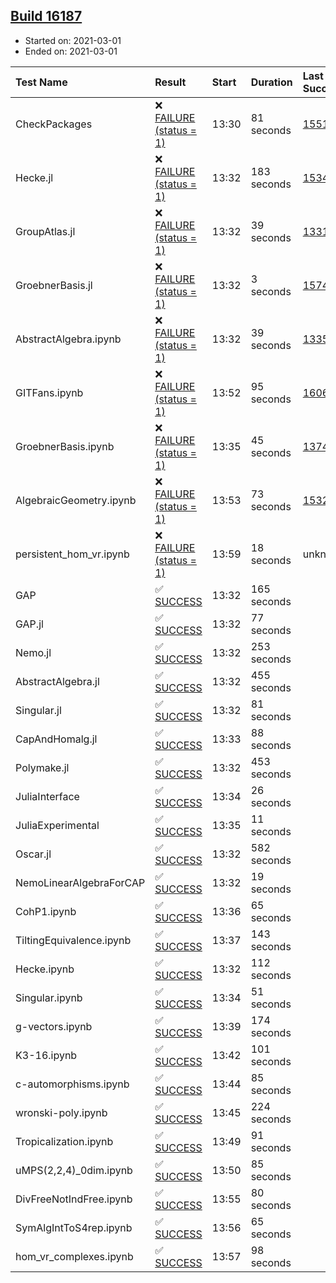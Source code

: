 ## [Build 16187](https://oscarci.mathematik.uni-kl.de/job/oscar/16187/)

* Started on: 2021-03-01
* Ended on: 2021-03-01

| Test Name    | Result | Start | Duration | Last Success | First Failure |
|:-------------|:-------|:------|:---------|:-------------|:--------------|
| CheckPackages | ❌ [FAILURE (status = 1)](https://oscarci.mathematik.uni-kl.de/job/oscar/16187/artifact/logs/build-16187/CheckPackages.log) | 13:30 | 81 seconds | [15514](https://oscarci.mathematik.uni-kl.de/job/oscar/15514/) | [15515](https://oscarci.mathematik.uni-kl.de/job/oscar/15515/) |
| Hecke.jl | ❌ [FAILURE (status = 1)](https://oscarci.mathematik.uni-kl.de/job/oscar/16187/artifact/logs/build-16187/Hecke.jl.log) | 13:32 | 183 seconds | [15344](https://oscarci.mathematik.uni-kl.de/job/oscar/15344/) | [15348](https://oscarci.mathematik.uni-kl.de/job/oscar/15348/) |
| GroupAtlas.jl | ❌ [FAILURE (status = 1)](https://oscarci.mathematik.uni-kl.de/job/oscar/16187/artifact/logs/build-16187/GroupAtlas.jl.log) | 13:32 | 39 seconds | [13311](https://oscarci.mathematik.uni-kl.de/job/oscar/13311/) | [13312](https://oscarci.mathematik.uni-kl.de/job/oscar/13312/) |
| GroebnerBasis.jl | ❌ [FAILURE (status = 1)](https://oscarci.mathematik.uni-kl.de/job/oscar/16187/artifact/logs/build-16187/GroebnerBasis.jl.log) | 13:32 | 3 seconds | [15745](https://oscarci.mathematik.uni-kl.de/job/oscar/15745/) | [15746](https://oscarci.mathematik.uni-kl.de/job/oscar/15746/) |
| AbstractAlgebra.ipynb | ❌ [FAILURE (status = 1)](https://oscarci.mathematik.uni-kl.de/job/oscar/16187/artifact/logs/build-16187/AbstractAlgebra.ipynb.log) | 13:32 | 39 seconds | [13355](https://oscarci.mathematik.uni-kl.de/job/oscar/13355/) | [13356](https://oscarci.mathematik.uni-kl.de/job/oscar/13356/) |
| GITFans.ipynb | ❌ [FAILURE (status = 1)](https://oscarci.mathematik.uni-kl.de/job/oscar/16187/artifact/logs/build-16187/GITFans.ipynb.log) | 13:52 | 95 seconds | [16068](https://oscarci.mathematik.uni-kl.de/job/oscar/16068/) | [16069](https://oscarci.mathematik.uni-kl.de/job/oscar/16069/) |
| GroebnerBasis.ipynb | ❌ [FAILURE (status = 1)](https://oscarci.mathematik.uni-kl.de/job/oscar/16187/artifact/logs/build-16187/GroebnerBasis.ipynb.log) | 13:35 | 45 seconds | [13748](https://oscarci.mathematik.uni-kl.de/job/oscar/13748/) | [13749](https://oscarci.mathematik.uni-kl.de/job/oscar/13749/) |
| AlgebraicGeometry.ipynb | ❌ [FAILURE (status = 1)](https://oscarci.mathematik.uni-kl.de/job/oscar/16187/artifact/logs/build-16187/AlgebraicGeometry.ipynb.log) | 13:53 | 73 seconds | [15322](https://oscarci.mathematik.uni-kl.de/job/oscar/15322/) | [15323](https://oscarci.mathematik.uni-kl.de/job/oscar/15323/) |
| persistent_hom_vr.ipynb | ❌ [FAILURE (status = 1)](https://oscarci.mathematik.uni-kl.de/job/oscar/16187/artifact/logs/build-16187/persistent_hom_vr.ipynb.log) | 13:59 | 18 seconds | unknown | unknown |
| GAP | ✅ [SUCCESS](https://oscarci.mathematik.uni-kl.de/job/oscar/16187/artifact/logs/build-16187/GAP.log) | 13:32 | 165 seconds |  |  |
| GAP.jl | ✅ [SUCCESS](https://oscarci.mathematik.uni-kl.de/job/oscar/16187/artifact/logs/build-16187/GAP.jl.log) | 13:32 | 77 seconds |  |  |
| Nemo.jl | ✅ [SUCCESS](https://oscarci.mathematik.uni-kl.de/job/oscar/16187/artifact/logs/build-16187/Nemo.jl.log) | 13:32 | 253 seconds |  |  |
| AbstractAlgebra.jl | ✅ [SUCCESS](https://oscarci.mathematik.uni-kl.de/job/oscar/16187/artifact/logs/build-16187/AbstractAlgebra.jl.log) | 13:32 | 455 seconds |  |  |
| Singular.jl | ✅ [SUCCESS](https://oscarci.mathematik.uni-kl.de/job/oscar/16187/artifact/logs/build-16187/Singular.jl.log) | 13:32 | 81 seconds |  |  |
| CapAndHomalg.jl | ✅ [SUCCESS](https://oscarci.mathematik.uni-kl.de/job/oscar/16187/artifact/logs/build-16187/CapAndHomalg.jl.log) | 13:33 | 88 seconds |  |  |
| Polymake.jl | ✅ [SUCCESS](https://oscarci.mathematik.uni-kl.de/job/oscar/16187/artifact/logs/build-16187/Polymake.jl.log) | 13:32 | 453 seconds |  |  |
| JuliaInterface | ✅ [SUCCESS](https://oscarci.mathematik.uni-kl.de/job/oscar/16187/artifact/logs/build-16187/JuliaInterface.log) | 13:34 | 26 seconds |  |  |
| JuliaExperimental | ✅ [SUCCESS](https://oscarci.mathematik.uni-kl.de/job/oscar/16187/artifact/logs/build-16187/JuliaExperimental.log) | 13:35 | 11 seconds |  |  |
| Oscar.jl | ✅ [SUCCESS](https://oscarci.mathematik.uni-kl.de/job/oscar/16187/artifact/logs/build-16187/Oscar.jl.log) | 13:32 | 582 seconds |  |  |
| NemoLinearAlgebraForCAP | ✅ [SUCCESS](https://oscarci.mathematik.uni-kl.de/job/oscar/16187/artifact/logs/build-16187/NemoLinearAlgebraForCAP.log) | 13:32 | 19 seconds |  |  |
| CohP1.ipynb | ✅ [SUCCESS](https://oscarci.mathematik.uni-kl.de/job/oscar/16187/artifact/logs/build-16187/CohP1.ipynb.log) | 13:36 | 65 seconds |  |  |
| TiltingEquivalence.ipynb | ✅ [SUCCESS](https://oscarci.mathematik.uni-kl.de/job/oscar/16187/artifact/logs/build-16187/TiltingEquivalence.ipynb.log) | 13:37 | 143 seconds |  |  |
| Hecke.ipynb | ✅ [SUCCESS](https://oscarci.mathematik.uni-kl.de/job/oscar/16187/artifact/logs/build-16187/Hecke.ipynb.log) | 13:32 | 112 seconds |  |  |
| Singular.ipynb | ✅ [SUCCESS](https://oscarci.mathematik.uni-kl.de/job/oscar/16187/artifact/logs/build-16187/Singular.ipynb.log) | 13:34 | 51 seconds |  |  |
| g-vectors.ipynb | ✅ [SUCCESS](https://oscarci.mathematik.uni-kl.de/job/oscar/16187/artifact/logs/build-16187/g-vectors.ipynb.log) | 13:39 | 174 seconds |  |  |
| K3-16.ipynb | ✅ [SUCCESS](https://oscarci.mathematik.uni-kl.de/job/oscar/16187/artifact/logs/build-16187/K3-16.ipynb.log) | 13:42 | 101 seconds |  |  |
| c-automorphisms.ipynb | ✅ [SUCCESS](https://oscarci.mathematik.uni-kl.de/job/oscar/16187/artifact/logs/build-16187/c-automorphisms.ipynb.log) | 13:44 | 85 seconds |  |  |
| wronski-poly.ipynb | ✅ [SUCCESS](https://oscarci.mathematik.uni-kl.de/job/oscar/16187/artifact/logs/build-16187/wronski-poly.ipynb.log) | 13:45 | 224 seconds |  |  |
| Tropicalization.ipynb | ✅ [SUCCESS](https://oscarci.mathematik.uni-kl.de/job/oscar/16187/artifact/logs/build-16187/Tropicalization.ipynb.log) | 13:49 | 91 seconds |  |  |
| uMPS(2,2,4)_0dim.ipynb | ✅ [SUCCESS](https://oscarci.mathematik.uni-kl.de/job/oscar/16187/artifact/logs/build-16187/uMPS-2-2-4-_0dim.ipynb.log) | 13:50 | 85 seconds |  |  |
| DivFreeNotIndFree.ipynb | ✅ [SUCCESS](https://oscarci.mathematik.uni-kl.de/job/oscar/16187/artifact/logs/build-16187/DivFreeNotIndFree.ipynb.log) | 13:55 | 80 seconds |  |  |
| SymAlgIntToS4rep.ipynb | ✅ [SUCCESS](https://oscarci.mathematik.uni-kl.de/job/oscar/16187/artifact/logs/build-16187/SymAlgIntToS4rep.ipynb.log) | 13:56 | 65 seconds |  |  |
| hom_vr_complexes.ipynb | ✅ [SUCCESS](https://oscarci.mathematik.uni-kl.de/job/oscar/16187/artifact/logs/build-16187/hom_vr_complexes.ipynb.log) | 13:57 | 98 seconds |  |  |
